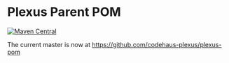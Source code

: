 Plexus Parent POM
============

[![Maven Central](https://img.shields.io/maven-central/v/org.codehaus.plexus/plexus.svg?label=Maven%20Central)](http://search.maven.org/#search%7Cga%7C1%7Cg%3A%22org.codehaus.plexus%22%20a%3A%plexus%22)

The current master is now at https://github.com/codehaus-plexus/plexus-pom
